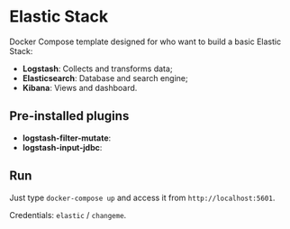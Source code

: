 # Elastic Stack
Docker Compose template designed for who want to build a basic Elastic Stack: 

- **Logstash**: Collects and transforms data;
- **Elasticsearch**: Database and search engine;
- **Kibana**: Views and dashboard.

## Pre-installed plugins
- **logstash-filter-mutate**:
- **logstash-input-jdbc**:

## Run
Just type `docker-compose up` and access it from `http://localhost:5601`.

Credentials: `elastic` / `changeme`.


